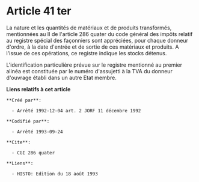 # Article 41 ter

La nature et les quantités de matériaux et de produits transformés, mentionnées au II de l'article 286 quater du code général
des impôts relatif au registre spécial des façonniers sont appréciées, pour chaque donneur d'ordre, à la date d'entrée et de
sortie de ces matériaux et produits. A l'issue de ces opérations, ce registre indique les stocks détenus.

L'identification particulière prévue sur le registre mentionné au premier alinéa est constituée par le numéro d'assujetti à
la TVA du donneur d'ouvrage établi dans un autre Etat membre.

**Liens relatifs à cet article**

	**Créé par**:

	  - Arrêté 1992-12-04 art. 2 JORF 11 décembre 1992

	**Codifié par**:

	  - Arrêté 1993-09-24

	**Cite**:

	  - CGI 286 quater

	**Liens**:

	  - HISTO: Edition du 18 août 1993
